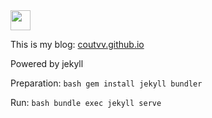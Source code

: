<img src="http://coutvv.github.io/favicon.ico" width="32px" height="32px" />

This is my blog: [coutvv.github.io](http://coutvv.github.io)

Powered by jekyll

Preparation:
`bash
gem install jekyll bundler
`

Run:
`bash
bundle exec jekyll serve
`
